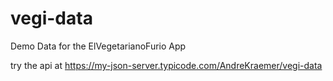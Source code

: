 # vegi-data
Demo Data for the ElVegetarianoFurio App

try the api at
https://my-json-server.typicode.com/AndreKraemer/vegi-data
